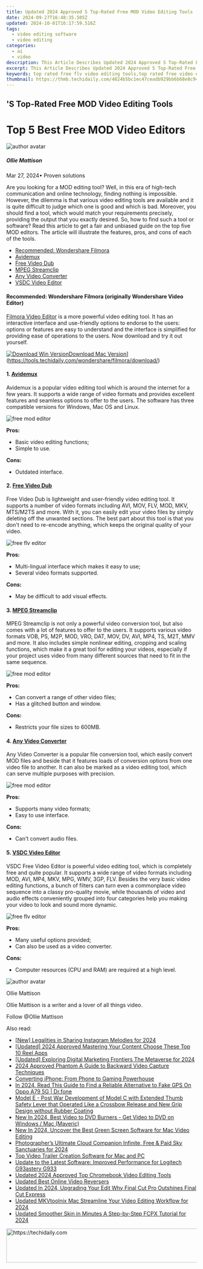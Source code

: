 ```yaml
---
title: Updated 2024 Approved S Top-Rated Free MOD Video Editing Tools
date: 2024-09-27T16:48:35.505Z
updated: 2024-10-01T16:17:59.516Z
tags: 
  - video editing software
  - video editing
categories: 
  - ai
  - video
description: This Article Describes Updated 2024 Approved S Top-Rated Free MOD Video Editing Tools
excerpt: This Article Describes Updated 2024 Approved S Top-Rated Free MOD Video Editing Tools
keywords: top rated free flv video editing tools,top rated free video editing tools imovie alternatives,top rated free vob video editing tools,s top rated free mod video editing tools,top rated free mod video editing tools 2023 update,top rated free mov video editing tools a comprehensive list,s top rated free flv video editing tools
thumbnail: https://thmb.techidaily.com/4824b5bc1ec47ceadb929bb6b68e8c9454196f2de65b71eab7da2ab3371e3a0f.png
---
```


## 'S Top-Rated Free MOD Video Editing Tools

# Top 5 Best Free MOD Video Editors

![author avatar](https://images.wondershare.com/filmora/article-images/ollie-mattison.jpg)

##### Ollie Mattison

 Mar 27, 2024• Proven solutions

Are you looking for a MOD editing tool? Well, in this era of high-tech communication and online technology, finding nothing is impossible. However, the dilemma is that various video editing tools are available and it is quite difficult to judge which one is good and which is bad. Moreover, you should find a tool, which would match your requirements precisely, providing the output that you exactly desired. So, how to find such a tool or software? Read this article to get a fair and unbiased guide on the top five MOD editors. The article will illustrate the features, pros, and cons of each of the tools.

* [Recommended: Wondershare Filmora](#tab%5F06)
* [Avidemux](#tab%5F01)
* [Free Video Dub](#tab%5F02)
* [MPEG Streamclip](#tab%5F03)
* [Any Video Converter](#tab%5F04)
* [VSDC Video Editor](#tab%5F05)

#### Recommended: Wondershare Filmora (originally Wondershare Video Editor)

[Filmora Video Editor](https://tools.techidaily.com/wondershare/filmora/download/) is a more powerful video editing tool. It has an interactive interface and use-friendly options to endorse to the users: options or features are easy to understand and the interface is simplified for providing ease of operations to the users. Now download and try it out yourself.

[![Download Win Version](https://images.wondershare.com/filmora/guide/download-btn-win.jpg)](https://tools.techidaily.com/wondershare/filmora/download/)[Download Mac Version](https://images.wondershare.com/filmora/guide/download-btn-mac.jpg)](https://tools.techidaily.com/wondershare/filmora/download/)

#### 1\. [Avidemux](http://avidemux-mswin.sourceforge.net/)

Avidemux is a popular video editing tool which is around the internet for a few years. It supports a wide range of video formats and provides excellent features and seamless options to offer to the users. The software has three compatible versions for Windows, Mac OS and Linux.

![free mod editor](https://images.wondershare.com/topic/video-editing/avidemux.jpg "free mod editor")

**Pros:**

* Basic video editing functions;
* Simple to use.

**Cons:**

* Outdated interface.

#### 2\. [Free Video Dub](http://www.dvdvideosoft.com/products/dvd/Free-Video-Dub.htm)

Free Video Dub is lightweight and user-friendly video editing tool. It supports a number of video formats including AVI, MOV, FLV, MOD, MKV, MTS/M2TS and more. With it, you can easily edit your video files by simply deleting off the unwanted sections. The best part about this tool is that you don't need to re-encode anything, which keeps the original quality of your video.

![free flv editor](https://images.wondershare.com/images/multimedia/video-editor/videodub.jpg "free flv editor")

**Pros:**

* Multi-lingual interface which makes it easy to use;
* Several video formats supported.

**Cons:**

* May be difficult to add visual effects.

#### 3\. [MPEG Streamclip](http://www.squared5.com/)

MPEG Streamclip is not only a powerful video conversion tool, but also comes with a lot of features to offer to the users. It supports various video formats VOB, PS, M2P, MOD, VRO, DAT, MOV, DV, AVI, MP4, TS, M2T, MMV and more. It also includes simple nonlinear editing, cropping and scaling functions, which make it a great tool for editing your videos, especially if your project uses video from many different sources that need to fit in the same sequence.

![free mod editor](https://images.wondershare.com/images/multimedia/online-video-converter/mpeg-streamclip.jpg "free mod editor")

**Pros:**

* Can convert a range of other video files;
* Has a glitched button and window.

**Cons:**

* Restricts your file sizes to 600MB.

#### 4\. [Any Video Converter](http://www.any-video-converter.com/products/for%5Fvideo%5Ffree/)

Any Video Converter is a popular file conversion tool, which easily convert MOD files and beside that it features loads of conversion options from one video file to another. It can also be marked as a video editing tool, which can serve multiple purposes with precision.

![free mod editor](https://images.wondershare.com/images/multimedia/video-editor/any-video-converter.jpg "free mod editor")

**Pros:**

* Supports many video formats;
* Easy to use interface.

**Cons:**

* Can't convert audio files.

#### 5\. [VSDC Video Editor](http://vsdc-free-video-editor.software.informer.com/)

VSDC Free Video Editor is powerful video editing tool, which is completely free and quite popular. It supports a wide range of video formats including MOD, AVI, MP4, MKV, MPG, WMV, 3GP, FLV. Besides the very basic video editing functions, a bunch of filters can turn even a commonplace video sequence into a classy pro-quality movie, while thousands of video and audio effects conveniently grouped into four categories help you making your video to look and sound more dynamic.

![free flv editor](https://images.wondershare.com/images/multimedia/video-editor/vsdc-video-editor.jpg "free flv editor")

**Pros:**

* Many useful options provided;
* Can also be used as a video converter.

**Cons:**

* Computer resources (CPU and RAM) are required at a high level.

![author avatar](https://images.wondershare.com/filmora/article-images/ollie-mattison.jpg)

Ollie Mattison

Ollie Mattison is a writer and a lover of all things video.

Follow @Ollie Mattison

<ins class="adsbygoogle"
      style="display:block"
      data-ad-client="ca-pub-7571918770474297"
      data-ad-slot="8358498916"
      data-ad-format="auto"
      data-full-width-responsive="true"></ins>

<span class="atpl-alsoreadstyle">Also read:</span>
<div><ul>
<li><a href="https://instagram-video-files.techidaily.com/new-legalities-in-sharing-instagram-melodies-for-2024/"><u>[New] Legalities in Sharing Instagram Melodies for 2024</u></a></li>
<li><a href="https://instagram-videos.techidaily.com/updated-2024-approved-mastering-your-content-choose-these-top-10-reel-apps/"><u>[Updated] 2024 Approved Mastering Your Content Choose These Top 10 Reel Apps</u></a></li>
<li><a href="https://fox-cloud.techidaily.com/updated-exploring-digital-marketing-frontiers-the-metaverse-for-2024/"><u>[Updated] Exploring Digital Marketing Frontiers The Metaverse for 2024</u></a></li>
<li><a href="https://fox-access.techidaily.com/2024-approved-phantom-a-guide-to-backward-video-capture-techniques/"><u>2024 Approved Phantom A Guide to Backward Video Capture Techniques</u></a></li>
<li><a href="https://games-able.techidaily.com/converting-iphone-from-phone-to-gaming-powerhouse/"><u>Converting iPhone: From Phone to Gaming Powerhouse</u></a></li>
<li><a href="https://phone-solutions.techidaily.com/in-2024-read-this-guide-to-find-a-reliable-alternative-to-fake-gps-on-oppo-a79-5g-drfone-by-drfone-virtual-android/"><u>In 2024, Read This Guide to Find a Reliable Alternative to Fake GPS On Oppo A79 5G | Dr.fone</u></a></li>
<li><a href="https://some-guidance.techidaily.com/model-e-post-war-development-of-model-c-with-extended-thumb-safety-lever-that-operated-like-a-crossbow-release-and-new-grip-design-without-rubber-coating/"><u>Model E - Post War Development of Model C with Extended Thumb Safety Lever that Operated Like a Crossbow Release and New Grip Design without Rubber Coating</u></a></li>
<li><a href="https://smart-video-creator.techidaily.com/new-in-2024-best-video-to-dvd-burners-get-video-to-dvd-on-windows-mac-maveric/"><u>New In 2024, Best Video to DVD Burners - Get Video to DVD on Windows / Mac (Maveric)</u></a></li>
<li><a href="https://smart-video-creator.techidaily.com/new-in-2024-uncover-the-best-green-screen-software-for-mac-video-editing/"><u>New In 2024, Uncover the Best Green Screen Software for Mac Video Editing</u></a></li>
<li><a href="https://extra-guidance.techidaily.com/photographers-ultimate-cloud-companion-infinite-free-and-paid-sky-sanctuaries-for-2024/"><u>Photographer’s Ultimate Cloud Companion Infinite, Free & Paid Sky Sanctuaries for 2024</u></a></li>
<li><a href="https://smart-video-creator.techidaily.com/top-video-trailer-creation-software-for-mac-and-pc/"><u>Top Video Trailer Creation Software for Mac and PC</u></a></li>
<li><a href="https://driver-download.techidaily.com/update-to-the-latest-software-improved-performance-for-logitech-g93astery-g933/"><u>Update to the Latest Software: Improved Performance for Logitech G93astery G933</u></a></li>
<li><a href="https://smart-video-creator.techidaily.com/updated-2024-approved-top-chromebook-video-editing-tools/"><u>Updated 2024 Approved Top Chromebook Video Editing Tools</u></a></li>
<li><a href="https://smart-video-creator.techidaily.com/updated-best-online-video-reversers/"><u>Updated Best Online Video Reversers</u></a></li>
<li><a href="https://smart-video-creator.techidaily.com/updated-in-2024-upgrading-your-edit-why-final-cut-pro-outshines-final-cut-express/"><u>Updated In 2024, Upgrading Your Edit Why Final Cut Pro Outshines Final Cut Express</u></a></li>
<li><a href="https://smart-video-creator.techidaily.com/updated-mkvtoolnix-mac-streamline-your-video-editing-workflow-for-2024/"><u>Updated MKVtoolnix Mac Streamline Your Video Editing Workflow for 2024</u></a></li>
<li><a href="https://smart-video-creator.techidaily.com/updated-smoother-skin-in-minutes-a-step-by-step-fcpx-tutorial-for-2024/"><u>Updated Smoother Skin in Minutes A Step-by-Step FCPX Tutorial for 2024</u></a></li>
</ul></div>

<!-- affiliate ads begin -->
<a href="https://imp.i110150.net/c/5597632/924297/11305" target="_top" id="924297">
  <img src="//a.impactradius-go.com/display-ad/11305-924297" border="0" alt="https://techidaily.com" width="728" height="90"/>
</a>
<img height="0" width="0" src="https://imp.i110150.net/i/5597632/924297/11305" style="position:absolute;visibility:hidden;" border="0" />
<!-- affiliate ads end -->

